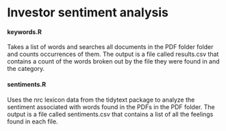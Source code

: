# Investor sentiment analysis

#### keywords.R
Takes a list of words and searches all documents in the PDF folder folder and counts occurrences of them.  The output is a file called
results.csv that contains a count of the words broken out by the file they were found in and the category.

#### sentiments.R
Uses the nrc lexicon data from the tidytext package to analyze the sentiment associated with words found in the PDFs in the PDF folder.
The output is a file called sentiments.csv that contains a list of all the feelings found in each file.
